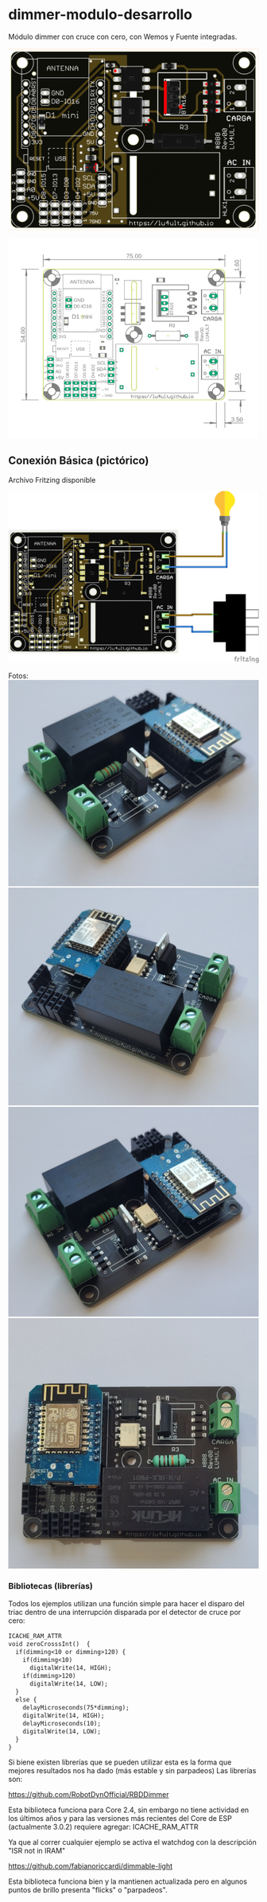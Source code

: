 # dimmer-modulo-desarrollo

Módulo dimmer con cruce con cero, con Wemos y Fuente integradas.


![diagrama pictorico](./Imagenes/pcb.png)

![diagrama dimensiones](./Imagenes/dimensiones.png)




<h2>Conexión Básica (pictórico)</h2>
Archivo Fritzing disponible

![diagrama pictorico fritzing](./Fritzing/pictorico_bb.png)


Fotos:
![Foto 1](./Fotos/1.jpg)
![Foto 2](./Fotos/2.jpg)
![Foto 3](./Fotos/3.jpg)
![Foto 4](./Fotos/4.jpg)


<h3>Bibliotecas (librerías)</h3>
Todos los ejemplos utilizan una función simple para hacer el disparo del triac dentro de una interrupción disparada por el detector de cruce por cero:

```
ICACHE_RAM_ATTR
void zeroCrosssInt()  {
  if(dimming<10 or dimming>120) {
    if(dimming<10)
      digitalWrite(14, HIGH);
    if(dimming>120)
      digitalWrite(14, LOW);
  }
  else {
    delayMicroseconds(75*dimming);
    digitalWrite(14, HIGH);
    delayMicroseconds(10);
    digitalWrite(14, LOW);
  }
}
```

Si biene existen librerías que se pueden utilizar esta es la forma que mejores resultados nos ha dado (más estable y sin parpadeos)
Las librerías son:

<a href="https://github.com/RobotDynOfficial/RBDDimmer" target="_blank">https://github.com/RobotDynOfficial/RBDDimmer</a>

Esta biblioteca funciona para Core 2.4, sin embargo no tiene actividad en los últimos años y para las versiones más recientes del Core de ESP (actualmente 3.0.2) requiere agregar:
ICACHE_RAM_ATTR

Ya que al correr cualquier ejemplo se activa el watchdog con la descripción "ISR not in IRAM"


<a href="https://github.com/fabianoriccardi/dimmable-light" target="_blank">https://github.com/fabianoriccardi/dimmable-light</a>

Esta biblioteca funciona bien y la mantienen actualizada pero en algunos puntos de brillo presenta "flicks" o "parpadeos".

